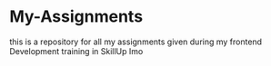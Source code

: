 # My-Assignments
this is a repository for all my assignments given during my frontend Development training in SkillUp Imo
